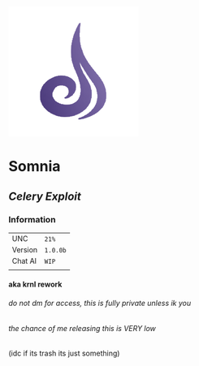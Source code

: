 ![N|Solid](https://raw.githubusercontent.com/SkireScripts/Somnia/main/Somnia-Clear.png)
# Somnia
## _Celery Exploit_
### Information
|  |  |
| ------ | ------ |
| UNC | `21%` |
| Version | `1.0.0b` |
| Chat AI | `WIP` |
|  |  |
#### aka krnl rework
###### do not dm for access, this is fully private unless ik you
###### the chance of me releasing this is VERY low
(idc if its trash its just something)
